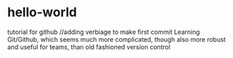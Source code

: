 # hello-world
tutorial for github
//adding verbiage to make first commit
Learning Git/Github, which seems much more complicated, though also more robust and useful for teams, than old fashioned version control
